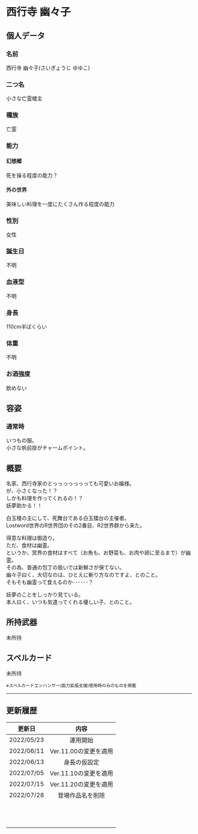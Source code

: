 # 西行寺 幽々子

## 個人データ
### 名前
西行寺 幽々子(さいぎょうじ ゆゆこ)

### 二つ名
小さな亡霊楼主

### 種族
亡霊

### 能力
#### 幻想郷
死を操る程度の能力？

#### 外の世界
美味しい料理を一度にたくさん作る程度の能力

### 性別
女性

### 誕生日
不明

### 血液型
不明

### 身長
110cm半ばくらい

### 体重
不明

### お酒強度
飲めない

## 容姿
### 通常時
いつもの服。<br />
小さな帆前掛がチャームポイント。

## 概要
名家、西行寺家のとっっっっっっっても可愛いお嬢様。<br />
が、小さくなった！？<br />
しかも料理を作ってくれるの！？<br />
妖夢助かる！！<br />

白玉楼の主にして、死舞台である白玉擂台の主催者。<br />
Lostword世界のR世界団のその2番目、R2世界群から来た。<br />

得意な料理は御造り。<br />
ただ、食材は幽霊。<br />
というか、冥界の食材はすべて（お魚も、お野菜も、お肉や卵に至るまで）が幽霊。<br />
その為、普通の包丁の扱いでは新鮮さが保てない。<br />
幽々子曰く、大切なのは、ひとえに斬り方なのですよ、とのこと。<br />
そもそも幽霊って食えるのか･･････？<br />

妖夢のことをしっかり見ている。<br />
本人曰く、いつも気遣ってくれる優しい子、とのこと。

## 所持武器
未所持

## スペルカード
未所持

<sup>
※スペルカードエンハンサー(能力拡張支援)使用時のみのものを掲載
</sup>

***

## 更新履歴
| 更新日 | 内容 |
| :---: | :---: |
| 2022/05/23 | 運用開始 |
| 2022/06/11 | Ver.11.00の変更を適用 |
| 2022/06/13 | 身長の仮設定 |
| 2022/07/05 | Ver.11.10の変更を適用 |
| 2022/07/15 | Ver.11.20の変更を適用 |
| 2022/07/28 | 登場作品名を削除 |
| | |
| | |
| | |
| | |
| | |
| | |
| | |
| | |
| | |
| | |
| | |
| | |

